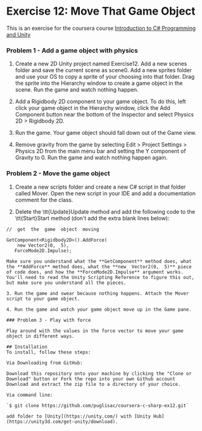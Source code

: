 # Exercise 12: Move That Game Object

This is an exercise for the coursera course [Introduction to C# Programming and Unity](https://www.coursera.org/learn/introduction-programming-unity)

### Problem 1 - Add a game object with physics

1. Create a new 2D Unity project named Exercise12. Add a new scenes folder and save the current scene as scene0. Add a new sprites folder and use your OS to copy a sprite of your choosing into that folder. Drag the sprite into the Hierarchy window to create a game object in the scene. Run the game and watch nothing happen.

2. Add a Rigidbody 2D component to your game object. To do this, left click your game object in the Hierarchy window, click the Add Component button near the bottom of the Inspector and select Physics 2D > Rigidbody 2D.

3. Run the game. Your game object should fall down out of the Game view.

4. Remove gravity from the game by selecting Edit > Project Settings > Physics 2D from the main menu bar and setting the Y component of Gravity to 0. Run the game and watch nothing happen again.

### Problem 2 - Move the game object

1. Create a new scripts folder and create a new C# script in that folder called Mover. Open the new script in your IDE and add a documentation comment for the class.

2. Delete the \tt{Update}Update method and add the following code to the \tt{Start}Start method (don't add the extra blank lines below):

```
//  get  the  game  object  moving

GetComponent<Rigidbody2D>().AddForce(
	new Vector2(0,  5),
   ForceMode2D.Impulse);

Make sure you understand what the **GetComponent** method does, what the **AddForce** method does, what the **new  Vector2(0,  5)** piece of code does, and how the **ForceMode2D.Impulse** argument works. You'll need to read the Unity Scripting Reference to figure this out, but make sure you understand all the pieces.

3. Run the game and swear because nothing happens. Attach the Mover script to your game object.

4. Run the game and watch your game object move up in the Game pane.

### Problem 3 - Play with force

Play around with the values in the force vector to move your game object in different ways.
 
## Installation
To install, follow these steps:

Via Downloading from GitHub:

Download this repository onto your machine by clicking the "Clone or Download" button or Fork the repo into your own Github account
Download and extract the zip file to a directory of your choice.  

Via command line:

`$ git clone https://github.com/puglisac/coursera-c-sharp-ex12.git`  

add folder to [Unity](https://unity.com/) with [Unity Hub](https://unity3d.com/get-unity/download).
